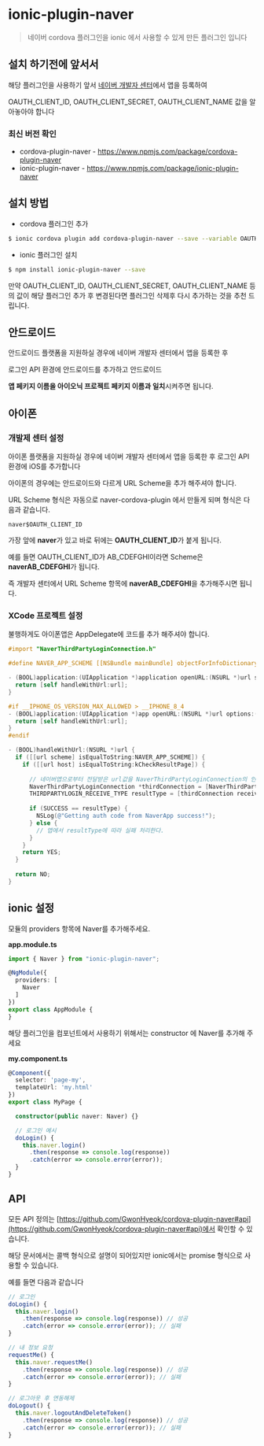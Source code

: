 # ionic-plugin-naver
> 네이버 cordova 플러그인을 ionic 에서 사용할 수 있게 만든 플러그인 입니다


## 설치 하기전에 앞서서
해당 플러그인을 사용하기 앞서 [네이버 개발자 센터](https://developers.naver.com/)에서 앱을 등록하여

OAUTH_CLIENT_ID, OAUTH_CLIENT_SECRET, OAUTH_CLIENT_NAME 값을 알아놓아야 합니다

### 최신 버전 확인
- cordova-plugin-naver - https://www.npmjs.com/package/cordova-plugin-naver
- ionic-plugin-naver - https://www.npmjs.com/package/ionic-plugin-naver

## 설치 방법
* cordova 플러그인 추가

```bash
$ ionic cordova plugin add cordova-plugin-naver --save --variable OAUTH_CLIENT_ID="OAUTH_CLIENT_ID" --variable OAUTH_CLIENT_SECRET="OAUTH_CLIENT_SECRET" --variable OAUTH_CLIENT_NAME="OAUTH_CLIENT_NAME"
```

* ionic 플러그인 설치

```bash
$ npm install ionic-plugin-naver --save
```

만약  OAUTH_CLIENT_ID, OAUTH_CLIENT_SECRET, OAUTH_CLIENT_NAME 등의 값이 해당 플러그인 추가 후 변경된다면 플러그인 삭제후 다시 추가하는 것을 추천 드립니다.

## 안드로이드
안드로이드 플랫폼을 지원하실 경우에 네이버 개발자 센터에서 앱을 등록한 후 

로그인 API 환경에 안드로이드를 추가하고 안드로이드 

**앱 페키지 이름을 아이오닉 프로젝트 페키지 이름과 일치**시켜주면 됩니다.

## 아이폰

### 개발제 센터 설정

아이폰 플랫폼을 지원하실 경우에 네이버 개발자 센터에서 앱을 등록한 후 로그인 API 환경에 iOS를 추가합니다

아이폰의 경우에는 안드로이드와 다르게 URL Scheme을 추가 해주셔야 합니다.

URL Scheme 형식은 자동으로 naver-cordova-plugin 에서 만들게 되며 형식은 다음과 같습니다.

```text
naver$OAUTH_CLIENT_ID
``` 

가장 앞에 **naver**가 있고 바로 뒤에는 **OAUTH_CLIENT_ID**가 붙게 됩니다.

예를 들면 OAUTH_CLIENT_ID가 AB_CDEFGHI이라면 Scheme은 **naverAB_CDEFGHI**가 됩니다.

즉 개발자 센터에서 URL Scheme 항목에 **naverAB_CDEFGHI**을 추가해주시면 됩니다.

### XCode 프로젝트 설정
불행하게도 아이폰앱은 AppDelegate에 코드를 추가 해주셔야 합니다.

```objective-c
#import "NaverThirdPartyLoginConnection.h"
```

```objective-c
#define NAVER_APP_SCHEME [[NSBundle mainBundle] objectForInfoDictionaryKey:@"NaverAppScheme"]
```

```objective-c
- (BOOL)application:(UIApplication *)application openURL:(NSURL *)url sourceApplication:(NSString *)sourceApplication annotation:(id)annotation {
  return [self handleWithUrl:url];
}

#if __IPHONE_OS_VERSION_MAX_ALLOWED > __IPHONE_8_4
- (BOOL)application:(UIApplication *)app openURL:(NSURL *)url options:(NSDictionary<NSString *,id> *)options {
  return [self handleWithUrl:url];
}
#endif

- (BOOL)handleWithUrl:(NSURL *)url {
  if ([[url scheme] isEqualToString:NAVER_APP_SCHEME]) {
    if ([[url host] isEqualToString:kCheckResultPage]) {
            
      // 네이버앱으로부터 전달받은 url값을 NaverThirdPartyLoginConnection의 인스턴스에 전달
      NaverThirdPartyLoginConnection *thirdConnection = [NaverThirdPartyLoginConnection getSharedInstance];
      THIRDPARTYLOGIN_RECEIVE_TYPE resultType = [thirdConnection receiveAccessToken:url];
            
      if (SUCCESS == resultType) {
        NSLog(@"Getting auth code from NaverApp success!");
      } else {
        // 앱에서 resultType에 따라 실패 처리한다.
      }
    }
    return YES;
  }
  
  return NO;
}
```

## ionic 설정
모듈의 providers 항목에 Naver를 추가해주세요.

**app.module.ts**

```typescript
import { Naver } from "ionic-plugin-naver";

@NgModule({
  providers: [
    Naver
  ]
})
export class AppModule {
}
```

해당 플러그인을 컴포넌트에서 사용하기 위해서는 constructor 에 Naver를 추가해 주세요

**my.component.ts**

```typescript
@Component({
  selector: 'page-my',
  templateUrl: 'my.html'
})
export class MyPage {

  constructor(public naver: Naver) {}

  // 로그인 예시
  doLogin() {
    this.naver.login()
      .then(response => console.log(response))
      .catch(error => console.error(error));
  }
}

```

## API
모든 API 정의는 [https://github.com/GwonHyeok/cordova-plugin-naver#api](https://github.com/GwonHyeok/cordova-plugin-naver#api)에서 확인할 수 있습니다.

해당 문서에서는 콜백 형식으로 설명이 되어있지만 ionic에서는 promise 형식으로 사용할 수 있습니다.

예를 들면 다음과 같습니다

```typescript
// 로그인
doLogin() {
  this.naver.login()
    .then(response => console.log(response)) // 성공
    .catch(error => console.error(error)); // 실패
}

// 내 정보 요청
requestMe() {
  this.naver.requestMe()
    .then(response => console.log(response)) // 성공
    .catch(error => console.error(error)); // 실패
}

// 로그아웃 후 연동해제
doLogout() {
  this.naver.logoutAndDeleteToken()
    .then(response => console.log(response)) // 성공
    .catch(error => console.error(error)); // 실패
}
```
